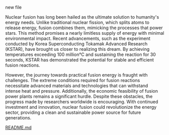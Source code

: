new file

Nuclear fusion has long been hailed as the ultimate solution to humanity's energy needs. Unlike traditional nuclear fission, which splits atoms to release energy, fusion combines them, mimicking the processes that power stars. This method promises a nearly limitless supply of energy with minimal environmental impact. Recent advancements, such as the experiment conducted by Korea Superconducting Tokamak Advanced Research (KSTAR), have brought us closer to realizing this dream. By achieving temperatures exceeding 100 million°C and sustaining the reaction for 30 seconds, KSTAR has demonstrated the potential for stable and efficient fusion reactions.

However, the journey towards practical fusion energy is fraught with challenges. The extreme conditions required for fusion reactions necessitate advanced materials and technologies that can withstand intense heat and pressure. Additionally, the economic feasibility of fusion power plants remains a significant hurdle. Despite these obstacles, the progress made by researchers worldwide is encouraging. With continued investment and innovation, nuclear fusion could revolutionize the energy sector, providing a clean and sustainable power source for future generations.


[README.md](./readme.md)